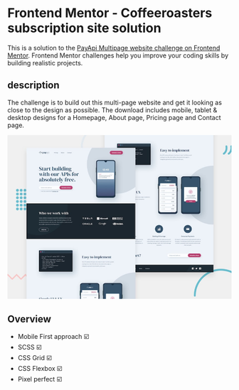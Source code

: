 # Frontend Mentor - Coffeeroasters subscription site solution

This is a solution to the [PayApi Multipage website challenge on Frontend Mentor](https://www.frontendmentor.io/challenges/payapi-multipage-website-FDLR1Y11e). Frontend Mentor challenges help you improve your coding skills by building realistic projects. 

## description

The challenge is to build out this multi-page website and get it looking as close to the design as possible. The download includes mobile, tablet & desktop designs for a Homepage, About page, Pricing page and Contact page. 

![Screenshot](preview.jpg)

## Overview

* Mobile First approach :ballot_box_with_check:
* SCSS :ballot_box_with_check:
* CSS Grid :ballot_box_with_check:
* CSS Flexbox :ballot_box_with_check:
* Pixel perfect :ballot_box_with_check:
